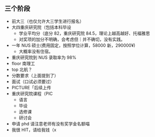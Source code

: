 ## 三个阶段

- 前大三（也仅允许大三学生进行报名）
- 大四重庆研究院（包括本科毕设
    - 学业平均分（底分 82，重庆研究院 84.5，理论上越高越好、托福雅思
    - 对奖项的加分不明确，会考虑但｜并不确切，没有实践。
- 一年 NUS 硕士(费用固定，按照学位计算，58000 新，290000¥)
    - 大概率没有住宿。
- 重庆研究院到 NUS 录取率为 98%
- floor 南理工
- top 北航？
- 分数要求（上面提到了）
- 面试（口试必须要过）
- PICTURE「后续上传
- 重庆研究院课程（PIC
    - 语言
    - 毕设
    - 选修课
    - 研讨会
- 申请 phd 请注意老师有没有奖学金名额喵
- 我很 HIT，请给我钱（x

##
